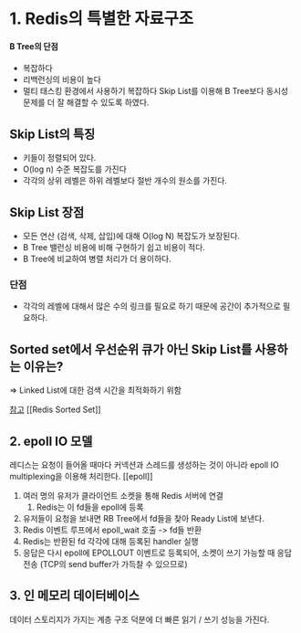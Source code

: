 # 1. Redis의 특별한 자료구조
#### B Tree의 단점
- 복잡하다
- 리백런싱의 비용이 높다
- 멀티 태스킹 환경에서 사용하기 복잡하다
Skip List를 이용해 B Tree보다 동시성 문제를 더 잘 해결할 수 있도록 하였다.
## Skip List의 특징
- 키들이 정렬되어 있다.
- O(log n) 수준 복잡도를 가진다
- 각각의 상위 레벨은 하위 레벨보다 절반 개수의 원소를 가진다.
## Skip List 장점
- 모든 연산 (검색, 삭제, 삽입)에 대해 O(log N) 복잡도가 보장된다.
- B Tree 밸런싱 비용에 비해 구현하기 쉽고 비용이 적다.
- B Tree에 비교하여 병렬 처리가 더 용이하다.
### 단점
- 각각의 레벨에 대해서 많은 수의 링크를 필요로 하기 때문에 공간이 추가적으로 필요하다.
## Sorted set에서 우선순위 큐가 아닌 Skip List를 사용하는 이유는?
=> Linked List에 대한 검색 시간을 최적화하기 위함

[참고](https://velog.io/@redjen/%EB%A0%88%EB%94%94%EC%8A%A4%EB%8A%94-%EC%99%9C-%EB%B9%A0%EB%A5%BC%EA%B9%8C) 
[[Redis Sorted Set]]
## 2. epoll  IO 모델
레디스는 요청이 들어올 때마다 커넥션과 스레드를 생성하는 것이 아니라 epoll IO multiplexing을 이용해 처리한다.
[[epoll]]

1. 여러 명의 유저가 클라이언트 소켓을 통해 Redis 서버에 연결
	1. Redis는 이 fd들을 epoll에 등록
2. 유저들이 요청을 보내면 RB Tree에서 fd들을 찾아 Ready List에 보낸다.
3. Redis 이벤트 루프에서 epoll_wait 호출 -> fd들 반환
4. Redis는 반환된 fd 각각에 대해 등록된 handler 실행
5. 응답은 다시 epoll에 EPOLLOUT 이벤트로 등록되어, 소켓이 쓰기 가능할 때 응답 전송 (TCP의 send buffer가 가득찰 수 있으므로)

## 3. 인 메모리 데이터베이스
데이터 스토리지가 가지는 계층 구조 덕분에 더 빠른 읽기 / 쓰기 성능을 가진다.